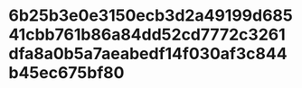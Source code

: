 # 6b25b3e0e3150ecb3d2a49199d68541cbb761b86a84dd52cd7772c3261dfa8a0b5a7aeabedf14f030af3c844b45ec675bf80